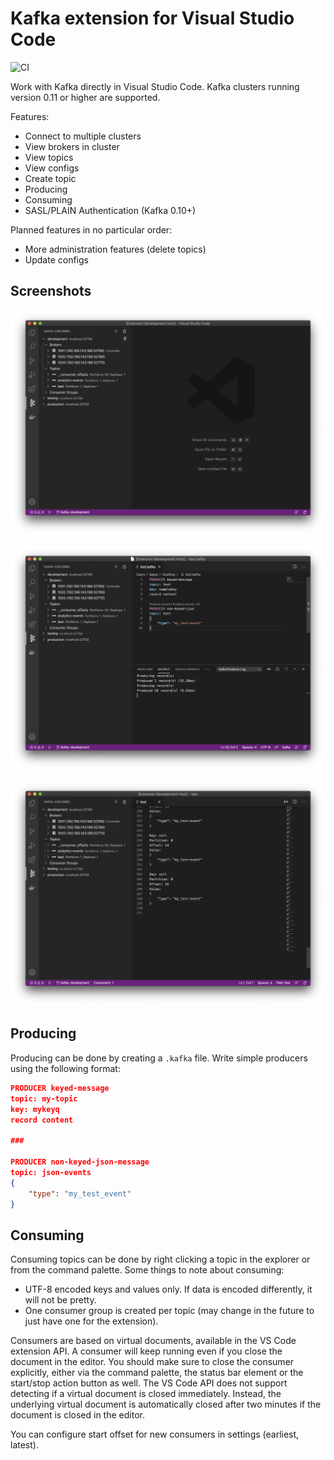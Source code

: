 # Kafka extension for Visual Studio Code

![CI](https://github.com/jlandersen/vscode-kafka/workflows/CI/badge.svg)

Work with Kafka directly in Visual Studio Code. Kafka clusters running version 0.11 or higher are supported.

Features:
- Connect to multiple clusters
- View brokers in cluster
- View topics
- View configs
- Create topic
- Producing
- Consuming
- SASL/PLAIN Authentication (Kafka 0.10+)

Planned features in no particular order:
- More administration features (delete topics)
- Update configs

## Screenshots
![Screenshot-1](assets/screen-1.png)

![Screenshot-2](assets/screen-2.png)

![Screenshot-3](assets/screen-3.png)

## Producing
Producing can be done by creating a `.kafka` file. Write simple producers using the following format:

```json
PRODUCER keyed-message
topic: my-topic
key: mykeyq
record content

###

PRODUCER non-keyed-json-message
topic: json-events
{
    "type": "my_test_event"
}
```

## Consuming
Consuming topics can be done by right clicking a topic in the explorer or from the command palette.  Some things to note about consuming:

* UTF-8 encoded keys and values only. If data is encoded differently, it will not be pretty.
* One consumer group is created per topic (may change in the future to just have one for the extension).

Consumers are based on virtual documents, available in the VS Code extension API. A consumer will keep running even if you close the document in the editor. You should make sure to close the consumer explicitly, either via the command palette, the status bar element or the start/stop action button as well. The VS Code API does not support detecting if a virtual document is closed immediately. Instead, the underlying virtual document is automatically closed after two minutes if the document is closed in the editor.

You can configure start offset for new consumers in settings (earliest, latest).
